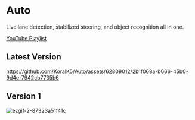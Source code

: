 # Auto
Live lane detection, stabilized steering, and object recognition all in one.

[YouTube Playlist](https://www.youtube.com/watch?v=I9cR4of2jlo&list=PL4iMkUwfSFa3LzvXLPlDLKk0EshU3x4gV)

## Latest Version
https://github.com/KoralK5/Auto/assets/62809012/2b1f068a-b666-45b0-9d4e-7942cb7735b6

## Version 1
![ezgif-2-87323a51f41c](https://user-images.githubusercontent.com/62809012/120685014-5f0b7d80-c46d-11eb-9d8f-20b9d3a7f8a3.gif)
